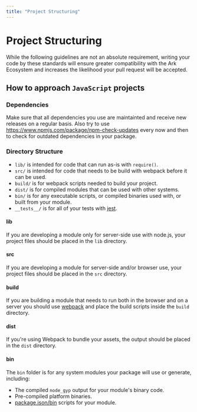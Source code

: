 ```yaml
---
title: "Project Structuring"
---
```


# Project Structuring

While the following guidelines are not an absolute requirement, writing your code by these standards will ensure greater compatibility with the Ark Ecosystem and increases the likelihood your pull request will be accepted.

## How to approach `JavaScript` projects

### Dependencies

Make sure that all dependencies you use are maintainted and receive new releases on a regular basis. Also try to use https://www.npmjs.com/package/npm-check-updates every now and then to check for outdated dependencies in your package.

### Directory Structure

* `lib/` is intended for code that can run as-is with `require()`.
* `src/` is intended for code that needs to be build with webpack before it can be used.
* `build/` is for webpack scripts needed to build your project.
* `dist/` is for compiled modules that can be used with other systems.
* `bin/` is for any executable scripts, or compiled binaries used with, or built from your module.
* `__tests__/` is for all of your tests with [jest](https://github.com/facebook/jest).

#### lib

If you are developing a module only for server-side use with node.js, your project files should be placed in the `lib` directory.

#### src

If you are developing a module for server-side and/or browser use, your project files should be placed in the `src` directory.

#### build

If you are building a module that needs to run both in the browser and on a server you should use [webpack](https://github.com/webpack/webpack) and place the build scripts inside the `build` directory.

#### dist

If you're using Webpack to bundle your assets, the output should be placed in the `dist` directory.

#### bin

The `bin` folder is for any system modules your package will use or generate, including:

* The compiled `node_gyp` output for your module's binary code.
* Pre-compiled platform binaries.
* [package.json/bin](https://docs.npmjs.com/files/package.json#bin) scripts for your module.
